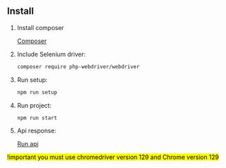 ## Install

1. Install composer
   
   [Composer](https://getcomposer.org/download/)

2. Include Selenium driver:
      ```bash
   composer require php-webdriver/webdriver

3. Run setup:
      ```bash
   npm run setup

4. Run project:
   ```bash
   npm run start

5. Api response:

   [Run api](http://localhost:8000/api.php)

<mark>!important you must use chromedriver version 129 and Chrome version 129</mark>